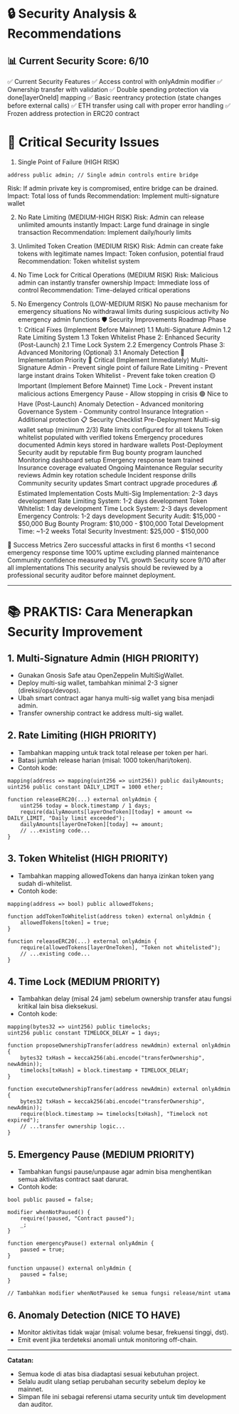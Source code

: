 # 🔒 Security Analysis & Recommendations
## 📊 Current Security Score: 6/10
✅ Current Security Features
✅ Access control with onlyAdmin modifier
✅ Ownership transfer with validation
✅ Double spending protection via done[layerOneId] mapping
✅ Basic reentrancy protection (state changes before external calls)
✅ ETH transfer using call with proper error handling
✅ Frozen address protection in ERC20 contract
# 🚨 Critical Security Issues
1. Single Point of Failure (HIGH RISK)
```
address public admin; // Single admin controls entire bridge
```
Risk: If admin private key is compromised, entire bridge can be drained. Impact: Total loss of funds Recommendation: Implement multi-signature wallet

2. No Rate Limiting (MEDIUM-HIGH RISK)
Risk: Admin can release unlimited amounts instantly Impact: Large fund drainage in single transaction Recommendation: Implement daily/hourly limits

3. Unlimited Token Creation (MEDIUM RISK)
Risk: Admin can create fake tokens with legitimate names Impact: Token confusion, potential fraud Recommendation: Token whitelist system

4. No Time Lock for Critical Operations (MEDIUM RISK)
Risk: Malicious admin can instantly transfer ownership Impact: Immediate loss of control Recommendation: Time-delayed critical operations

5. No Emergency Controls (LOW-MEDIUM RISK)
No pause mechanism for emergency situations
No withdrawal limits during suspicious activity
No emergency admin functions
🛡️ Security Improvements Roadmap
Phase 1: Critical Fixes (Implement Before Mainnet)
1.1 Multi-Signature Admin
1.2 Rate Limiting System
1.3 Token Whitelist
Phase 2: Enhanced Security (Post-Launch)
2.1 Time Lock System
2.2 Emergency Controls
Phase 3: Advanced Monitoring (Optional)
3.1 Anomaly Detection
🚀 Implementation Priority
🔴 Critical (Implement Immediately)
Multi-Signature Admin - Prevent single point of failure
Rate Limiting - Prevent large instant drains
Token Whitelist - Prevent fake token creation
🟡 Important (Implement Before Mainnet)
Time Lock - Prevent instant malicious actions
Emergency Pause - Allow stopping in crisis
🟢 Nice to Have (Post-Launch)
Anomaly Detection - Advanced monitoring
Governance System - Community control
Insurance Integration - Additional protection
📋 Security Checklist
Pre-Deployment
 Multi-sig wallet setup (minimum 2/3)
 Rate limits configured for all tokens
 Token whitelist populated with verified tokens
 Emergency procedures documented
 Admin keys stored in hardware wallets
Post-Deployment
 Security audit by reputable firm
 Bug bounty program launched
 Monitoring dashboard setup
 Emergency response team trained
 Insurance coverage evaluated
Ongoing Maintenance
 Regular security reviews
 Admin key rotation schedule
 Incident response drills
 Community security updates
 Smart contract upgrade procedures
💰 Estimated Implementation Costs
Multi-Sig Implementation: 2-3 days development
Rate Limiting System: 1-2 days development
Token Whitelist: 1 day development
Time Lock System: 2-3 days development
Emergency Controls: 1-2 days development
Security Audit: $15,000 - $50,000
Bug Bounty Program: $10,000 - $100,000
Total Development Time: ~1-2 weeks Total Security Investment: $25,000 - $150,000

🎯 Success Metrics
Zero successful attacks in first 6 months
<1 second emergency response time
100% uptime excluding planned maintenance
Community confidence measured by TVL growth
Security score 9/10 after all implementations
This security analysis should be reviewed by a professional security auditor before mainnet deployment.

---

# 📚 PRAKTIS: Cara Menerapkan Security Improvement

## 1. Multi-Signature Admin (HIGH PRIORITY)
- Gunakan Gnosis Safe atau OpenZeppelin MultiSigWallet.
- Deploy multi-sig wallet, tambahkan minimal 2-3 signer (direksi/ops/devops).
- Ubah smart contract agar hanya multi-sig wallet yang bisa menjadi admin.
- Transfer ownership contract ke address multi-sig wallet.

## 2. Rate Limiting (HIGH PRIORITY)
- Tambahkan mapping untuk track total release per token per hari.
- Batasi jumlah release harian (misal: 1000 token/hari/token).
- Contoh kode:
```solidity
mapping(address => mapping(uint256 => uint256)) public dailyAmounts;
uint256 public constant DAILY_LIMIT = 1000 ether;

function releaseERC20(...) external onlyAdmin {
    uint256 today = block.timestamp / 1 days;
    require(dailyAmounts[layerOneToken][today] + amount <= DAILY_LIMIT, "Daily limit exceeded");
    dailyAmounts[layerOneToken][today] += amount;
    // ...existing code...
}
```

## 3. Token Whitelist (HIGH PRIORITY)
- Tambahkan mapping allowedTokens dan hanya izinkan token yang sudah di-whitelist.
- Contoh kode:
```solidity
mapping(address => bool) public allowedTokens;

function addTokenToWhitelist(address token) external onlyAdmin {
    allowedTokens[token] = true;
}

function releaseERC20(...) external onlyAdmin {
    require(allowedTokens[layerOneToken], "Token not whitelisted");
    // ...existing code...
}
```

## 4. Time Lock (MEDIUM PRIORITY)
- Tambahkan delay (misal 24 jam) sebelum ownership transfer atau fungsi kritikal lain bisa dieksekusi.
- Contoh kode:
```solidity
mapping(bytes32 => uint256) public timelocks;
uint256 public constant TIMELOCK_DELAY = 1 days;

function proposeOwnershipTransfer(address newAdmin) external onlyAdmin {
    bytes32 txHash = keccak256(abi.encode("transferOwnership", newAdmin));
    timelocks[txHash] = block.timestamp + TIMELOCK_DELAY;
}

function executeOwnershipTransfer(address newAdmin) external onlyAdmin {
    bytes32 txHash = keccak256(abi.encode("transferOwnership", newAdmin));
    require(block.timestamp >= timelocks[txHash], "Timelock not expired");
    // ...transfer ownership logic...
}
```

## 5. Emergency Pause (MEDIUM PRIORITY)
- Tambahkan fungsi pause/unpause agar admin bisa menghentikan semua aktivitas contract saat darurat.
- Contoh kode:
```solidity
bool public paused = false;

modifier whenNotPaused() {
    require(!paused, "Contract paused");
    _;
}

function emergencyPause() external onlyAdmin {
    paused = true;
}

function unpause() external onlyAdmin {
    paused = false;
}

// Tambahkan modifier whenNotPaused ke semua fungsi release/mint utama
```

## 6. Anomaly Detection (NICE TO HAVE)
- Monitor aktivitas tidak wajar (misal: volume besar, frekuensi tinggi, dst).
- Emit event jika terdeteksi anomali untuk monitoring off-chain.

---

**Catatan:**
- Semua kode di atas bisa diadaptasi sesuai kebutuhan project.
- Selalu audit ulang setiap perubahan security sebelum deploy ke mainnet.
- Simpan file ini sebagai referensi utama security untuk tim development dan auditor.